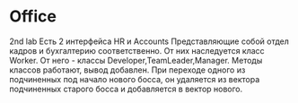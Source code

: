# Office
2nd lab
Есть 2 интерфейса HR и Accounts Представляющие собой отдел кадров и бухгалтерию соответственно.
От них наследуется класс Worker. От него - классы Developer,TeamLeader,Manager.
Методы классов работают, вывод добавлен.
При переходе одного из подчиненных под начало нового босса, он удаляется из вектора подчиненных старого босса и добавляется в вектор нового.

